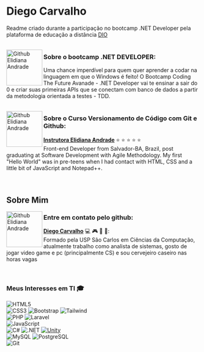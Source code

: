 # Diego Carvalho
Readme criado durante a participação no bootcamp .NET Developer pela plataforma de educação a distância [DIO](https://www.dio.me/)
<br/>
<br/>

[<img align="left" height="94px" width="94px" alt="Github Elidiana Andrade" src="https://hermes.dio.me/tracks/1fd7a7da-ba42-417c-a4de-2f0c2f0622b6.png"/>](https://web.dio.me/track/d9ba9d50-dbba-4ae0-8bc5-b653d67799c6)

###  Sobre o bootcamp .NET DEVELOPER:
Uma chance imperdível para quem quer aprender a codar na linguagem em que o Windows é feito! O Bootcamp Coding The Future Avanade - .NET Developer vai te ensinar a sair do 0 e criar suas primeiras APIs que se conectam com banco de dados a partir da metodologia orientada a testes - TDD.
<br/>
<br/>

[<img align="left" height="94px" width="94px" alt="Github Elidiana Andrade" src="https://pngimg.com/uploads/github/github_PNG28.png"/>](https://github.com/elidianaandrade)

### Sobre o Curso Versionamento de Código com Git e Github:
**[Instrutora Elidiana Andrade](https://github.com/elidianaandrade)** :star: :star: :star: :star: :star: \
Front-end Developer from Salvador-BA, Brazil, post graduating at Software Development with Agile Methodology. My first "Hello World" was in pre-teens when I had contact with HTML, CSS and a little bit of JavaScript and Notepad++. \
<br/>
<br/>

## Sobre Mim

[<img align="left" height="94px" width="94px" alt="Github Elidiana Andrade" src="https://pngimg.com/uploads/github/github_PNG28.png"/>](https://github.com/diegoeduardocarvalho)

### Entre em contato pelo github:
**[Diego Carvalho](https://github.com/diegoeduardocarvalho)** :computer: :video_game: :beer: :meat_on_bone::  \
Formado pela USP São Carlos em Ciências da Computação, atualmente trabalho como analista de sistemas, gosto de jogar video game e pc (principalmente CS) e sou cervejeiro caseiro nas horas vagas  \
<br/>
<br/>

### Meus Interesses em TI :mortar_board:
![HTML5](https://img.shields.io/badge/HTML5-black?style=for-the-badge&logo=html5&logoColor=E34F26&labelColor=black) \
![CSS3](https://img.shields.io/badge/CSS3-black?style=for-the-badge&logo=css3&logoColor=1572B6&labelColor=black)  ![Bootstrap](https://img.shields.io/badge/-boostrap-black?style=for-the-badge&logo=bootstrap&labelColor=black) ![Tailwind](https://img.shields.io/badge/tailwindcss-black?style=for-the-badge&logo=tailwind-css&logoColor=white&labelColor=black) \
![PHP](https://img.shields.io/badge/PHP-black?style=for-the-badge&logo=php&logoColor=777BB4) 	![Laravel](https://img.shields.io/badge/laravel-black?style=for-the-badge&logo=laravel&logoColor=E44C30) \
![JavaScript](https://img.shields.io/badge/JavaScript-black?style=for-the-badge&logo=javascript&logoColor=F7DF1E) \
![C#](https://img.shields.io/badge/C%23-black?style=for-the-badge&logo=c-sharp&logoColor=5C2D91) 	![.NET](https://img.shields.io/badge/.NET-black?style=for-the-badge&logo=.net&logoColor=5C2D91) [![Unity](https://img.shields.io/badge/Unity-black?logo=unity&logoColor=white)](#) \
![MySQL](https://img.shields.io/badge/MySQL-00000F?style=for-the-badge&logo=mysql&logoColor=white) ![PostgreSQL](https://img.shields.io/badge/PostgreSQL-000?style=for-the-badge&logo=postgresql) \
![Git](https://img.shields.io/badge/GIT-black?style=for-the-badge&logo=git&logoColor=E44C30)
<br/>
<br/>